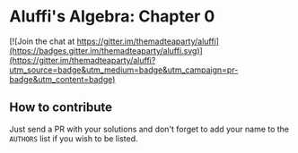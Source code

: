 # Aluffi's Algebra: Chapter 0

[![Join the chat at https://gitter.im/themadteaparty/aluffi](https://badges.gitter.im/themadteaparty/aluffi.svg)](https://gitter.im/themadteaparty/aluffi?utm_source=badge&utm_medium=badge&utm_campaign=pr-badge&utm_content=badge)

## How to contribute

Just send a PR with your solutions and don't forget to add your name to the `AUTHORS` list if you wish to be listed.
